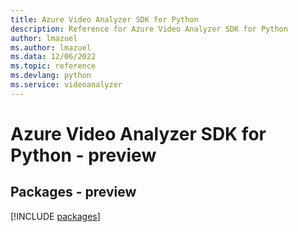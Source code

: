 ```yaml
---
title: Azure Video Analyzer SDK for Python
description: Reference for Azure Video Analyzer SDK for Python
author: lmazuel
ms.author: lmazuel
ms.data: 12/06/2022
ms.topic: reference
ms.devlang: python
ms.service: videoanalyzer
---
```

# Azure Video Analyzer SDK for Python - preview
## Packages - preview
[!INCLUDE [packages](video-analyzer-index.md)]